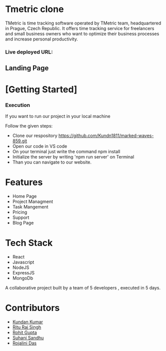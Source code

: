 # Tmetric clone

TMetric is time tracking software operated by TMetric team, headquartered in Prague, Czech Republic. It offers time tracking service for freelancers and small business owners who want to optimize their business processes and increase personal productivity.

### Live deployed URL: 

<h2>Landing Page</h2>

   <h1>[Getting Started]</h1>
   <h3>Execution</h3>
   <p>If you want to run our project in your local machine</p>
   <p>Follow the given steps:</p>
   <ul>
     <li>Clone our respository <a href="https://github.com/Kundn1811/marked-waves-859.git">https://github.com/Kundn1811/marked-waves-859.git</a></li>
     <li>Open our code in VS code</li>
     <li>On your terminal just write the command npm install</li>
     <li>Initialize the server by writing 'npm run server' on Terminal</li>
     <li>Than you can navigate to our website.</li>
   </ul>

    
 <h1>Features</h1>
<ul>
 <li>Home Page </li>
 <li>Project Managment</li>
 <li>Task Mangement</li>
 <li>Pricing</li>
 <li>Support</li>
 <li>Blog Page</>
 </ul>
    </ul>
        <h1>Tech Stack</h1>
    <ul>
        <li>React</li>
        <li>Javascript</li>
        <li>NodeJS</li>
        <li>ExpressJS</li>
        <li>MongoDb</li>
    </ul>
 
 A collaborative project built by a team of 5 developers , executed in 5 days.
    
    
    
   <h1>Contributors</h1>
    <ul>
        <li><a href="https://github.com/Kundn1811">Kundan Kumar</a></li>
        <li><a href="https://github.com/rituraj776930">Ritu Raj Singh</a></li>
        <li><a href="https://github.com/rg15697">Rohit Gupta</a></li>
        <li> <a href="https://github.com/Suhani1102">Suhani Sandhu</a> </li>
        <li><a href="https://github.com/Rojalini18">Rojalini Das</a></li>  
    </ul>

